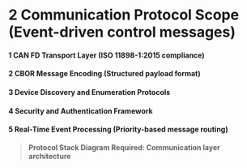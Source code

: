 # 2 Communication Protocol Scope (Event-driven control messages)


#### 1 CAN FD Transport Layer (ISO 11898-1:2015 compliance)


#### 2 CBOR Message Encoding (Structured payload format)


#### 3 Device Discovery and Enumeration Protocols


#### 4 Security and Authentication Framework


#### 5 Real-Time Event Processing (Priority-based message routing)


> **Protocol Stack Diagram Required: Communication layer architecture**

